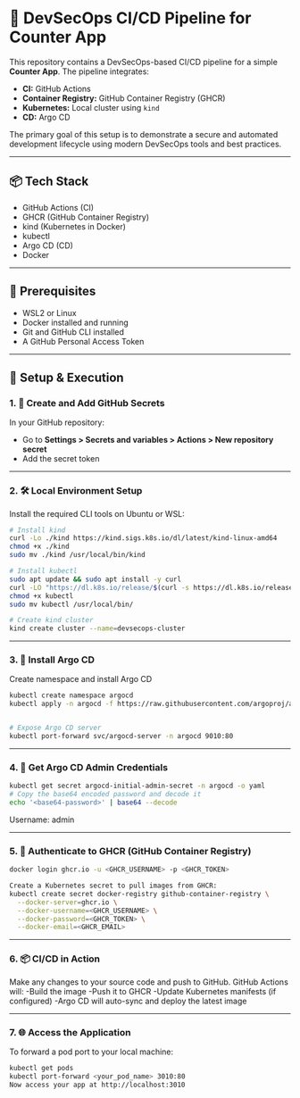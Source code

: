 # 🚀 DevSecOps CI/CD Pipeline for Counter App

This repository contains a DevSecOps-based CI/CD pipeline for a simple **Counter App**. The pipeline integrates:

- **CI:** GitHub Actions
- **Container Registry:** GitHub Container Registry (GHCR)
- **Kubernetes:** Local cluster using `kind`
- **CD:** Argo CD

The primary goal of this setup is to demonstrate a secure and automated development lifecycle using modern DevSecOps tools and best practices.

---

## 📦 Tech Stack

- GitHub Actions (CI)
- GHCR (GitHub Container Registry)
- kind (Kubernetes in Docker)
- kubectl
- Argo CD (CD)
- Docker

---

## 🔐 Prerequisites

- WSL2 or Linux
- Docker installed and running
- Git and GitHub CLI installed
- A GitHub Personal Access Token

---

## 🚀 Setup & Execution

### 1. 🔑 Create and Add GitHub Secrets

In your GitHub repository:

- Go to **Settings > Secrets and variables > Actions > New repository secret**
- Add the secret token          


---

### 2. 🛠️ Local Environment Setup

Install the required CLI tools on Ubuntu or WSL:

```bash
# Install kind
curl -Lo ./kind https://kind.sigs.k8s.io/dl/latest/kind-linux-amd64
chmod +x ./kind
sudo mv ./kind /usr/local/bin/kind

# Install kubectl
sudo apt update && sudo apt install -y curl
curl -LO "https://dl.k8s.io/release/$(curl -s https://dl.k8s.io/release/stable.txt)/bin/linux/amd64/kubectl"
chmod +x kubectl
sudo mv kubectl /usr/local/bin/

# Create kind cluster
kind create cluster --name=devsecops-cluster

```


---

### 3. 🚀 Install Argo CD

Create namespace and install Argo CD
```bash
kubectl create namespace argocd
kubectl apply -n argocd -f https://raw.githubusercontent.com/argoproj/argo-cd/stable/manifests/install.yaml


# Expose Argo CD server
kubectl port-forward svc/argocd-server -n argocd 9010:80
```


---

### 4. 🔐 Get Argo CD Admin Credentials

```bash
kubectl get secret argocd-initial-admin-secret -n argocd -o yaml
# Copy the base64 encoded password and decode it
echo '<base64-password>' | base64 --decode
```
Username: admin


---

### 5. 🐳 Authenticate to GHCR (GitHub Container Registry)

```bash
docker login ghcr.io -u <GHCR_USERNAME> -p <GHCR_TOKEN>

Create a Kubernetes secret to pull images from GHCR:
kubectl create secret docker-registry github-container-registry \
  --docker-server=ghcr.io \
  --docker-username=<GHCR_USERNAME> \
  --docker-password=<GHCR_TOKEN> \
  --docker-email=<GHCR_EMAIL>
```


---

### 6. 📦 CI/CD in Action
Make any changes to your source code and push to GitHub.
GitHub Actions will:
-Build the image
-Push it to GHCR
-Update Kubernetes manifests (if configured)
-Argo CD will auto-sync and deploy the latest image


---

### 7. 🌐 Access the Application
To forward a pod port to your local machine:
```bash
kubectl get pods
kubectl port-forward <your_pod_name> 3010:80
Now access your app at http://localhost:3010
```
